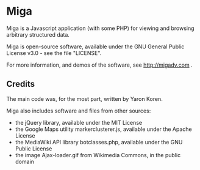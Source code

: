 Miga
====

Miga is a Javascript application (with some PHP) for viewing and browsing
arbitrary structured data.

Miga is open-source software, available under the GNU General Public License
v3.0 - see the file "LICENSE".

For more information, and demos of the software, see http://migadv.com .

Credits
-------

The main code was, for the most part, written by Yaron Koren.

Miga also includes software and files from other sources:
* the jQuery library, available under the MIT License
* the Google Maps utility markerclusterer.js, available under the Apache License
* the MediaWiki API library botclasses.php, available under the GNU Public License
* the image Ajax-loader.gif from Wikimedia Commons, in the public domain
